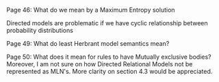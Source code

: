 Page 46: What do we mean by a Maximum Entropy solution

Directed models are problematic if we have cyclic relationship between probability distributions

Page 49: What do least Herbrant model semantics mean?

Page 50: What does it mean for rules to have Mutually exclusive bodies? Moreover, I am not sure on how Directed Relational Models not be represented as MLN's.
More clarity on section 4.3 would be appreciated.
